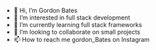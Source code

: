 - 👋 Hi, I’m Gordon Bates
- 👀 I’m interested in full stack development 
- 🌱 I’m currently learning full stack frameworks
- 💞️ I’m looking to collaborate on small projects
- 📫 How to reach me gordon_Bates on Instagram

<!---
gordonbates/gordonbates is a ✨ special ✨ repository because its `README.md` (this file) appears on your GitHub profile.
You can click the Preview link to take a look at your changes.
--->
